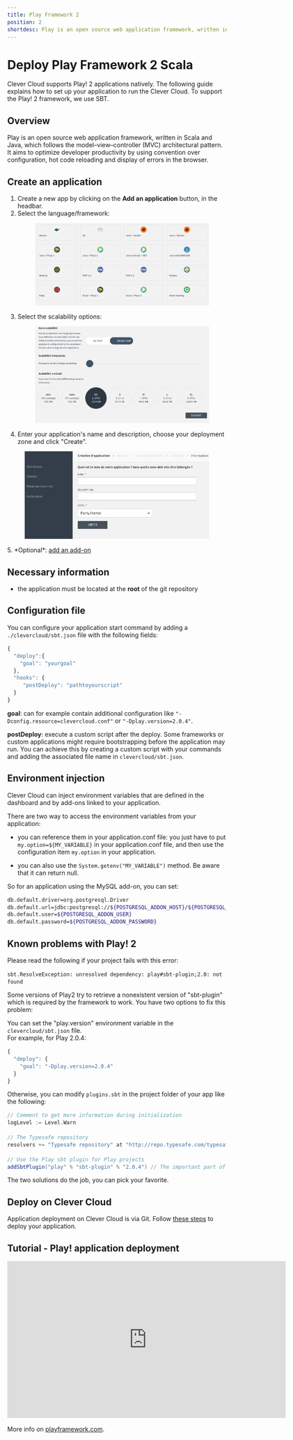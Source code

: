 ```yaml
---
title: Play Framework 2
position: 2
shortdesc: Play is an open source web application framework, written in Scala and Java, which follows the model–view–controller (MVC) architectural pattern.
---
```


# Deploy Play Framework 2 Scala

Clever Cloud supports Play! 2 applications natively. The following guide explains how to set up your application to run the Clever Cloud.
To support the Play! 2 framework, we use SBT.

## Overview

Play is an open source web application framework, written in Scala and Java, which follows the model–view–controller (MVC) architectural pattern. It aims to optimize developer productivity by using convention over configuration, hot code reloading and display of errors in the browser.

## Create an application

1. Create a new app by clicking on the **Add an application** button, in the headbar.
2. Select the language/framework: <figure class="cc-content-img"><img src="/assets/images/select-lang.png"/></figure>
3. Select the scalability options: <figure class="cc-content-img"><img src="/assets/images/select-scalab.png"/></figure>
4. Enter your application's name and description, choose your deployment zone and click "Create".
<figure class="cc-content-img"><img src="/assets/images/choose-name.png"/></figure>
5. *Optional*: <a href="/addons/add-an-addon/">add an add-on</a>

## Necessary information

* the application must be located at the **root** of the git repository

## Configuration file

You can configure your application start command by adding a `./clevercloud/sbt.json` file with the following fields:

```javascript
{
  "deploy":{
    "goal": "yourgoal"
  },
  "hooks": {
     "postDeploy": "pathtoyourscript"
  }
}
```

**goal**: can for example contain additional configuration like
`"-Dconfig.resource=clevercloud.conf"` or `"-Dplay.version=2.0.4"`.


**postDeploy**: execute a custom script after the deploy. Some frameworks or custom applications might require bootstrapping before the application may run.
You can achieve this by creating a custom script with your commands and
adding the associated file name in `clevercloud/sbt.json`.

## Environment injection

Clever Cloud can inject environment variables that are defined in the
dashboard and by add-ons linked to your application.

There are two way to access the environment variables from your application:

 * you can reference them in your application.conf file:
   you just have to put `my.option=${MY_VARIABLE}` in your application.conf file, and then use
   the configuration item `my.option` in your application.

 * you can also use the `System.getenv("MY_VARIABLE")` method. Be aware that it can return null.

So for an application using the MySQL add-on, you can set:

```bash
db.default.driver=org.postgresql.Driver
db.default.url=jdbc:postgresql://${POSTGRESQL_ADDON_HOST}/${POSTGRESQL_ADDON_DB}
db.default.user=${POSTGRESQL_ADDON_USER}
db.default.password=${POSTGRESQL_ADDON_PASSWORD}
```

## Known problems with Play! 2

Please read the following if your project fails with this error:  

`sbt.ResolveException: unresolved dependency: play#sbt-plugin;2.0: not found`

Some versions of Play2 try to retrieve a nonexistent version of
"sbt-plugin" which is required by the framework to work.
You have two options to fix this problem:

You can set the "play.version" environment variable in the
`clevercloud/sbt.json` file.  
For example, for Play 2.0.4:

``` javascript
{
  "deploy": {
    "goal": "-Dplay.version=2.0.4"
  }
}
```

Otherwise, you can modify `plugins.sbt` in the project folder of your
app like the following:

``` scala
// Comment to get more information during initialization
logLevel := Level.Warn

// The Typesafe repository
resolvers += "Typesafe repository" at "http://repo.typesafe.com/typesafe/releases/"

// Use the Play sbt plugin for Play projects
addSbtPlugin("play" % "sbt-plugin" % "2.0.4") // The important part of the configuration
```

The two solutions do the job, you can pick your favorite.

## Deploy on Clever Cloud

Application deployment on Clever Cloud is via Git. Follow [these steps](/clever-cloud-overview/add-application/) to deploy your application.


## Tutorial - Play! application deployment

<p>
  <iframe width="640"; height="360" src="http://www.youtube.com/embed/HL366BhWFMw" frameborder="0" allowfullscreen></iframe>
</p>


More info on <a target="_blank" href="http://www.playframework.com">playframework.com</a>.
